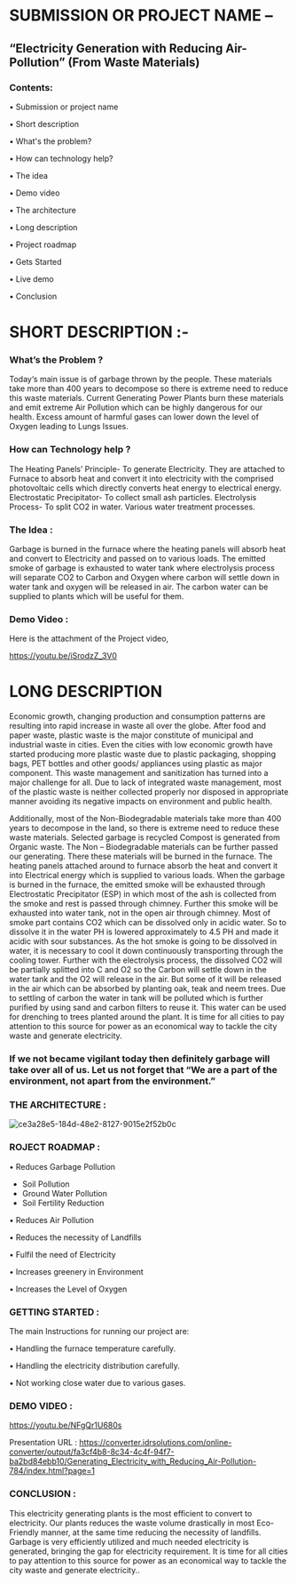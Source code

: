 # SUBMISSION OR PROJECT NAME –
## “Electricity Generation with Reducing Air-Pollution” (From Waste Materials)

### Contents:

• Submission or project name

• Short description

• What's the problem?

• How can technology help?

• The idea

• Demo video

• The architecture

• Long description

• Project roadmap

• Gets Started

• Live demo

• Conclusion


# SHORT DESCRIPTION :- 

 ### 	What’s the Problem ?

Today‘s main issue is of garbage thrown by the people. These materials take more than 400 years to decompose so there is extreme need to reduce this waste materials. Current Generating Power Plants burn these materials and emit extreme Air Pollution which can be highly dangerous for our health. Excess amount of harmful gases can lower down the level of Oxygen leading to Lungs Issues. 

  ### 	How can Technology help ?

The Heating Panels’ Principle- To generate Electricity. They are attached to Furnace to absorb heat and convert it into electricity with the comprised photovoltaic cells which directly converts heat energy to electrical energy. 
Electrostatic Precipitator- To collect small ash particles. 
Electrolysis Process- To split CO2 in water.
Various water treatment processes.

### 	The Idea :

Garbage is burned in the furnace where the heating panels will absorb heat and convert to Electricity and passed on to various loads. The emitted smoke of garbage is exhausted to water tank where electrolysis process will separate CO2 to Carbon and Oxygen where carbon will settle down in water tank and oxygen will be released in air. The carbon water can be supplied to plants which will be useful for them.

### 	Demo Video :

Here is the attachment of the Project video,

https://youtu.be/iSrodzZ_3V0 

# LONG DESCRIPTION 

Economic growth, changing production and consumption patterns are resulting into rapid increase in waste all over the globe. After food and paper waste, plastic waste is the major constitute of municipal and industrial waste in cities. Even the cities with low economic growth have started producing more plastic waste due to plastic packaging, shopping bags, PET bottles and other goods/ appliances using plastic as major component. This waste management and sanitization has turned into a major challenge for all. Due to lack of integrated waste management, most of the plastic waste is neither collected properly nor disposed in appropriate manner avoiding its negative impacts on environment and public health. 

Additionally, most of the Non-Biodegradable materials take more than 400 years to decompose in the land, so there is extreme need to reduce these waste materials. 
Selected garbage is recycled Compost is generated from Organic waste. The Non – Biodegradable materials can be further passed our generating. There these materials will be burned in the furnace. The heating panels attached around to furnace absorb the heat and convert it into Electrical energy which is supplied to various loads. When the garbage is burned in the furnace, the emitted smoke will be exhausted through Electrostatic Precipitator (ESP) in which most of the ash is collected from the smoke and rest is passed through chimney. Further this smoke will be exhausted into water tank, not in the open air through chimney. Most of smoke part contains CO2 which can be dissolved only in acidic water. So to dissolve it in the water PH is lowered approximately to 4.5 PH and made it acidic with sour substances. As the hot smoke is going to be dissolved in water, it is necessary to cool it down continuously transporting through the cooling tower. Further with the electrolysis process, the dissolved CO2 will be partially splitted into C and O2 so the Carbon will settle down in the water tank and the O2 will release in the air. But some of it will be released in the air which can be absorbed by planting oak, teak and neem trees. Due to settling of carbon the water in tank will be polluted which is further purified by using sand and carbon filters to reuse it. This water can be used for drenching to trees planted around the plant. It is time for all cities to pay attention to this source for power as an economical way to tackle the city waste and generate electricity. 

### If we not became vigilant today then definitely garbage will take over all of us. Let us not forget that “We are a part of the environment, not apart from the environment.”



### THE ARCHITECTURE :
![ce3a28e5-184d-48e2-8127-9015e2f52b0c](https://user-images.githubusercontent.com/86068948/122584376-ebc25800-d077-11eb-81a8-0c70e15e0658.png)


 













### ROJECT ROADMAP :

•	Reduces Garbage Pollution

  - Soil Pollution
  - Ground Water Pollution 
  - Soil Fertility Reduction
  
•	Reduces Air Pollution 

•	Reduces the necessity of Landfills

•	Fulfil the need of Electricity 

•	Increases greenery in Environment 

•	Increases the Level of Oxygen


### GETTING STARTED :

The main Instructions for running our project are:

•	Handling the furnace temperature carefully.

•	Handling the electricity distribution carefully.

•	Not working close water due to various gases.


### DEMO VIDEO :

https://youtu.be/NFgQr1U680s 

Presentation URL : 
https://converter.idrsolutions.com/online-converter/output/fa3cf4b8-8c34-4c4f-94f7-ba2bd84ebb10/Generating_Electricity_with_Reducing_Air-Pollution-784/index.html?page=1

### CONCLUSION :

This electricity generating plants is the most efficient to convert to electricity. Our plants reduces the waste volume drastically in most Eco-Friendly manner, at the same time reducing the necessity of landfills. Garbage is very efficiently utilized and much needed electricity is generated, bringing the gap for electricity requirement. 
It is time for all cities to pay attention to this source for power as an economical way to tackle the city waste and generate electricity..


